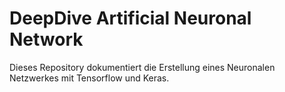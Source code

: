 # DeepDive Artificial Neuronal Network

Dieses Repository dokumentiert die Erstellung eines Neuronalen Netzwerkes mit Tensorflow und Keras.
